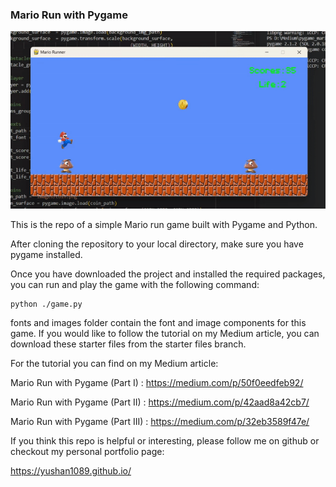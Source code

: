 ### Mario Run with Pygame 

![Demo recording of the Mario Runner](./demo.gif)


This is the repo of a simple Mario run game built with Pygame and Python.

After cloning the repository to your local directory, make sure you have pygame installed.

Once you have downloaded the project and installed the required packages, you
can run and play the game with the following command:

```{python}
python ./game.py
```

fonts and images folder contain the font and image components for this game.
If you would like to follow the tutorial on my Medium article, you can download 
these starter files from the starter files branch.

For the tutorial you can find on my Medium article:

Mario Run with Pygame (Part I) : https://medium.com/p/50f0eedfeb92/

Mario Run with Pygame (Part II) : https://medium.com/p/42aad8a42cb7/

Mario Run with Pygame (Part III) : https://medium.com/p/32eb3589f47e/

If you think this repo is helpful or interesting, please follow me on github or checkout my personal portfolio page:

https://yushan1089.github.io/